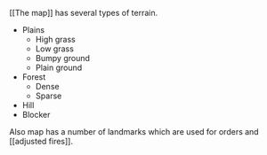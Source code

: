 [[The map]] has several types of terrain.
 - Plains
	 - High grass
	 - Low grass
	 - Bumpy ground
	 - Plain ground
 - Forest
	 - Dense
	 - Sparse
 - Hill
 - Blocker

Also map has a number of landmarks which are used for orders and [[adjusted fires]].